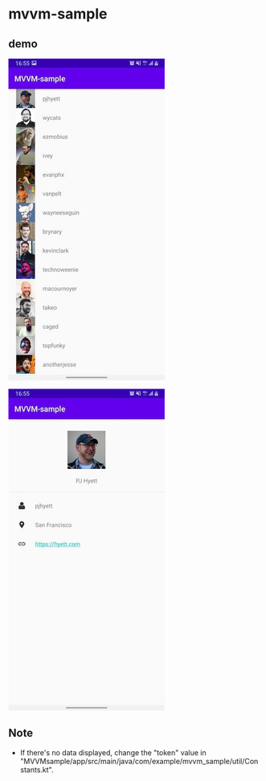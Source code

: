 # mvvm-sample

## demo

![](.gitbook/assets/116155012_285708989383420_5947138365286560514_n.jpg)

![](.gitbook/assets/116285730_320722049337378_5401903663071962376_n.jpg)

## Note

* If there's no data displayed, change the "token" value in "MVVMsample/app/src/main/java/com/example/mvvm\_sample/util/Constants.kt".



